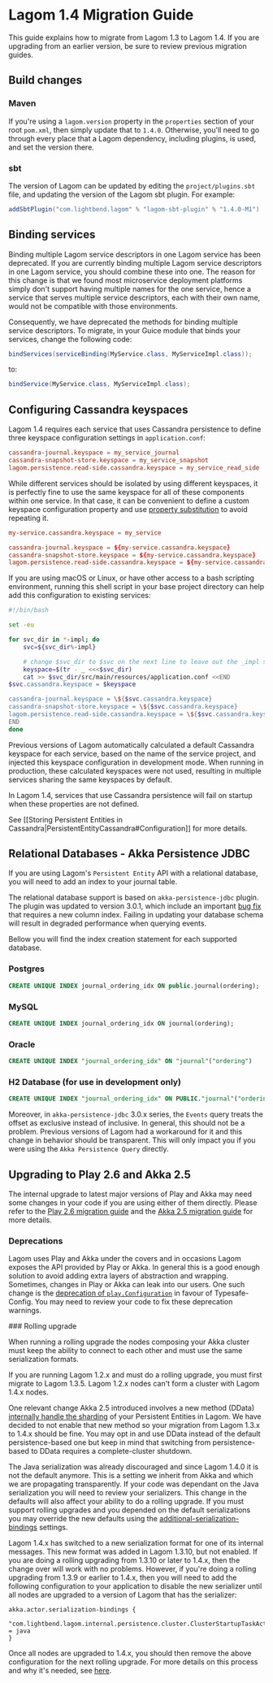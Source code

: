 # Lagom 1.4 Migration Guide

This guide explains how to migrate from Lagom 1.3 to Lagom 1.4. If you are upgrading from an earlier version, be sure to review previous migration guides.

## Build changes

### Maven

If you're using a `lagom.version` property in the `properties` section of your root `pom.xml`, then simply update that to `1.4.0`. Otherwise, you'll need to go through every place that a Lagom dependency, including plugins, is used, and set the version there.

### sbt

The version of Lagom can be updated by editing the `project/plugins.sbt` file, and updating the version of the Lagom sbt plugin. For example:

```scala
addSbtPlugin("com.lightbend.lagom" % "lagom-sbt-plugin" % "1.4.0-M1")
```

## Binding services

Binding multiple Lagom service descriptors in one Lagom service has been deprecated. If you are currently binding multiple Lagom service descriptors in one Lagom service, you should combine these into one. The reason for this change is that we found most microservice deployment platforms simply don't support having multiple names for the one service, hence a service that serves multiple service descriptors, each with their own name, would not be compatible with those environments.

Consequently, we have deprecated the methods for binding multiple service descriptors. To migrate, in your Guice module that binds your services, change the following code:

```java
bindServices(serviceBinding(MyService.class, MyServiceImpl.class));
```

to:

```java
bindService(MyService.class, MyServiceImpl.class);
```

## Configuring Cassandra keyspaces

Lagom 1.4 requires each service that uses Cassandra persistence to define three keyspace configuration settings in `application.conf`:

```conf
cassandra-journal.keyspace = my_service_journal
cassandra-snapshot-store.keyspace = my_service_snapshot
lagom.persistence.read-side.cassandra.keyspace = my_service_read_side
```

While different services should be isolated by using different keyspaces, it is perfectly fine to use the same keyspace for all of these components within one service. In that case, it can be convenient to define a custom keyspace configuration property and use [property substitution](https://github.com/typesafehub/config#factor-out-common-values) to avoid repeating it.

```conf
my-service.cassandra.keyspace = my_service

cassandra-journal.keyspace = ${my-service.cassandra.keyspace}
cassandra-snapshot-store.keyspace = ${my-service.cassandra.keyspace}
lagom.persistence.read-side.cassandra.keyspace = ${my-service.cassandra.keyspace}
```

If you are using macOS or Linux, or have other access to a bash scripting environment, running this shell script in your base project directory can help add this configuration to existing services:

```bash
#!/bin/bash

set -eu

for svc_dir in *-impl; do
    svc=${svc_dir%-impl}

    # change $svc_dir to $svc on the next line to leave out the _impl suffix
    keyspace=$(tr - _ <<<$svc_dir)
    cat >> $svc_dir/src/main/resources/application.conf <<END
$svc.cassandra.keyspace = $keyspace

cassandra-journal.keyspace = \${$svc.cassandra.keyspace}
cassandra-snapshot-store.keyspace = \${$svc.cassandra.keyspace}
lagom.persistence.read-side.cassandra.keyspace = \${$svc.cassandra.keyspace}
END
done
```

Previous versions of Lagom automatically calculated a default Cassandra keyspace for each service, based on the name of the service project, and injected this keyspace configuration in development mode. When running in production, these calculated keyspaces were not used, resulting in multiple services sharing the same keyspaces by default.

In Lagom 1.4, services that use Cassandra persistence will fail on startup when these properties are not defined.

See [[Storing Persistent Entities in Cassandra|PersistentEntityCassandra#Configuration]] for more details.


## Relational Databases - Akka Persistence JDBC

If you are using Lagom's `Persistent Entity` API with a relational database, you will need to add an index to your journal table.

The relational database support is based on `akka-persistence-jdbc` plugin. The plugin was updated to version 3.0.1, which include an important [bug fix](https://github.com/dnvriend/akka-persistence-jdbc/issues/96) that requires a new column index. Failing in updating your database schema will result in degraded performance when querying events.

Bellow you will find the index creation statement for each supported database.

### Postgres

```sql
CREATE UNIQUE INDEX journal_ordering_idx ON public.journal(ordering);
```

### MySQL

```sql
CREATE UNIQUE INDEX journal_ordering_idx ON journal(ordering);
```

### Oracle

```sql
CREATE UNIQUE INDEX "journal_ordering_idx" ON "journal"("ordering")
```

### H2 Database (for use in development only)

```sql
CREATE UNIQUE INDEX "journal_ordering_idx" ON PUBLIC."journal"("ordering");
```

Moreover, in `akka-persistence-jdbc` 3.0.x series, the `Events` query treats the offset as exclusive instead of inclusive. In general, this should not be a problem. Previous versions of Lagom had a workaround for it and this change in behavior should be transparent. This will only impact you if you were using the `Akka Persistence Query` directly.

## Upgrading to Play 2.6 and Akka 2.5

The internal upgrade to latest major versions of Play and Akka may need some changes in your code if you are using either of them directly. Please refer to the [Play 2.6 migration guide](https://www.playframework.com/documentation/2.6.x/Migration26) and the [Akka 2.5 migration guide](http://doc.akka.io/docs/akka/current/scala/project/migration-guide-2.4.x-2.5.x.html) for more details.

### Deprecations

Lagom uses Play and Akka under the covers and in occasions Lagom exposes the API provided by Play or Akka. In general this is a good enough solution to avoid adding extra layers of abstraction and wrapping. Sometimes, changes in Play or Akka can leak into our users. One such change is the [deprecation of `play.Configuration`](https://www.playframework.com/documentation/2.6.x/JavaConfigMigration26) in favour of Typesafe-Config. You may need to review your code to fix these deprecation warnings.

### Rolling upgrade

When running a rolling upgrade the nodes composing your Akka cluster must keep the ability to connect to each other and must use the same serialization formats.

If you are running Lagom 1.2.x and must do a rolling upgrade, you must first migrate to Lagom  1.3.5. Lagom 1.2.x nodes can't form a cluster with Lagom 1.4.x nodes.

One relevant change Akka 2.5 introduced involves a new method (DData) [internally handle the sharding](http://doc.akka.io/docs/akka/current/java/project/migration-guide-2.4.x-2.5.x.html#cluster-sharding-state-store-mode) of your Persistent Entities in Lagom. We have decided to not enable that new method so your migration from Lagom 1.3.x to 1.4.x should be fine. You may opt in and use DData instead of the default persistence-based one but keep in mind that switching from persistence-based to DData requires a complete-cluster shutdown.

The Java serialization was already discouraged and since Lagom 1.4.0 it is not the default anymore. This is a setting we inherit from Akka and which we are propagating transparently. If your code was dependant on the Java serialization you will need to review your serializers. This change in the defaults will also affect your ability to do a rolling upgrade. If you must support rolling upgrades and you depended on the default serializations you may override the new defaults using the [additional-serialization-bindings](http://doc.akka.io/docs/akka/current/scala/project/migration-guide-2.4.x-2.5.x.html#additional-serialization-bindings) settings.

Lagom 1.4.x has switched to a new serialization format for one of its internal messages. This new format was added in Lagom 1.3.10, but not enabled. If you are doing a rolling upgrading from 1.3.10 or later to 1.4.x, then the change over will work with no problems. However, if you're doing a rolling upgrading from 1.3.9 or earlier to 1.4.x, then you will need to add the following configuration to your application to disable the new serializer until all nodes are upgraded to a version of Lagom that has the serializer:

```
akka.actor.serialization-bindings {
  "com.lightbend.lagom.internal.persistence.cluster.ClusterStartupTaskActor$Execute$" = java
}
```

Once all nodes are upgraded to 1.4.x, you should then remove the above configuration for the next rolling upgrade. For more details on this process and why it's needed, see [here](https://github.com/lagom/lagom/issues/933#issuecomment-327738303).
